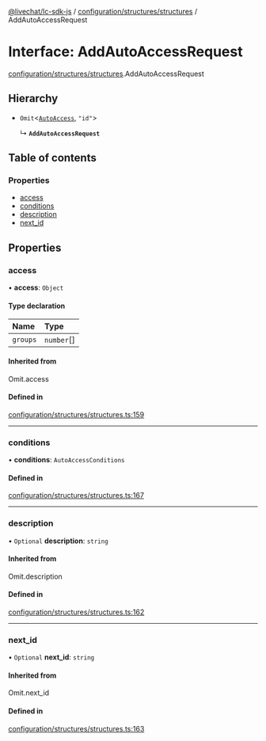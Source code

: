 [@livechat/lc-sdk-js](../README.md) / [configuration/structures/structures](../modules/configuration_structures_structures.md) / AddAutoAccessRequest

# Interface: AddAutoAccessRequest

[configuration/structures/structures](../modules/configuration_structures_structures.md).AddAutoAccessRequest

## Hierarchy

- `Omit`<[`AutoAccess`](configuration_structures_structures.AutoAccess.md), ``"id"``\>

  ↳ **`AddAutoAccessRequest`**

## Table of contents

### Properties

- [access](configuration_structures_structures.AddAutoAccessRequest.md#access)
- [conditions](configuration_structures_structures.AddAutoAccessRequest.md#conditions)
- [description](configuration_structures_structures.AddAutoAccessRequest.md#description)
- [next\_id](configuration_structures_structures.AddAutoAccessRequest.md#next_id)

## Properties

### access

• **access**: `Object`

#### Type declaration

| Name | Type |
| :------ | :------ |
| `groups` | `number`[] |

#### Inherited from

Omit.access

#### Defined in

[configuration/structures/structures.ts:159](https://github.com/livechat/lc-sdk-js/blob/a921f8a/src/configuration/structures/structures.ts#L159)

___

### conditions

• **conditions**: `AutoAccessConditions`

#### Defined in

[configuration/structures/structures.ts:167](https://github.com/livechat/lc-sdk-js/blob/a921f8a/src/configuration/structures/structures.ts#L167)

___

### description

• `Optional` **description**: `string`

#### Inherited from

Omit.description

#### Defined in

[configuration/structures/structures.ts:162](https://github.com/livechat/lc-sdk-js/blob/a921f8a/src/configuration/structures/structures.ts#L162)

___

### next\_id

• `Optional` **next\_id**: `string`

#### Inherited from

Omit.next\_id

#### Defined in

[configuration/structures/structures.ts:163](https://github.com/livechat/lc-sdk-js/blob/a921f8a/src/configuration/structures/structures.ts#L163)

